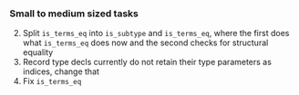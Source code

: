 ### Small to medium sized tasks

2. Split `is_terms_eq` into `is_subtype` and `is_terms_eq`, where the first does what `is_terms_eq` does now and the second checks for structural equality
3. Record type decls currently do not retain their type parameters as indices, change that
4. Fix `is_terms_eq`